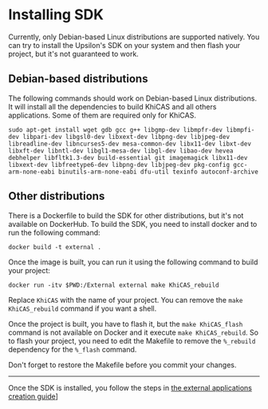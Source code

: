 # Installing SDK

Currently, only Debian-based Linux distributions are supported natively. You can try to install the Upsilon's SDK on your system and then flash your project, but it's not guaranteed to work.

## Debian-based distributions

The following commands should work on Debian-based Linux distributions. It will install all the dependencies to build KhiCAS and all others applications. Some of them are required only for KhiCAS.

```shell
sudo apt-get install wget gdb gcc g++ libgmp-dev libmpfr-dev libmpfi-dev libpari-dev libgsl0-dev libxext-dev libpng-dev libjpeg-dev libreadline-dev libncurses5-dev mesa-common-dev libx11-dev libxt-dev libxft-dev libntl-dev libgl1-mesa-dev libgl-dev libao-dev hevea debhelper libfltk1.3-dev build-essential git imagemagick libx11-dev libxext-dev libfreetype6-dev libpng-dev libjpeg-dev pkg-config gcc-arm-none-eabi binutils-arm-none-eabi dfu-util texinfo autoconf-archive
```

## Other distributions

There is a Dockerfile to build the SDK for other distributions, but it's not available on DockerHub. To build the SDK, you need to install docker and to run the following command:

```shell
docker build -t external .
```

Once the image is built, you can run it using the following command to build your project:

```shell
docker run -itv $PWD:/External external make KhiCAS_rebuild
```

Replace `KhiCAS` with the name of your project.
You can remove the `make KhiCAS_rebuild` command if you want a shell.

Once the project is built, you have to flash it, but the `make KhiCAS_flash` command is not available on Docker and it execute `make KhiCAS_rebuild`. So to flash your project, you need to edit the Makefile to remove the `%_rebuild` dependency for the `%_flash` command.

Don't forget to restore the Makefile before you commit your changes.

---

Once the SDK is installed, you follow the steps in [the external applications creation guide](/docs/new-app.md)]